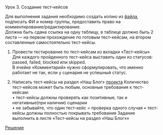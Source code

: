 Урок 3. Создание тест-кейсов

Для выполнения задания необходимо создать копию из [файла](https://docs.google.com/spreadsheets/d/1NMLpH6BVXxUblY8FTxU89TKvIbi9kjat/edit?usp=sharing&ouid=102258066086293495115&rtpof=true&sd=true), подписать ФИ и номер группы, предоставить право на комментирование/редактирование.  
Должна быть сдана ссылка на одну таблицу, в таблице должно быть 2 листа — на первом прохождение по готовым тест-кейсам, на втором составленные самостоятельно тест-кейсы.

1. Провести тестирование по тест-кейсам из вкладки «Тест-кейсы»
Для каждого пройденного тест-кейса выставить один из статусов: passed, failed, blocked или skipped.  
В ячейке «Комментарий» нужно сформулировать, что именно работает не так, если у сценария не успешный статус.

2. Написать тест-кейсы на раздел «Наш Блог» [проекта](https://test-stand.gb.ru/seminar_stands/foodbuzz/index.html?_ga=2.19498033.800468709.1711702591-14712547.1703005726)
Количество тест-кейсов может быть любым, основные требования к тест-кейсам:  
• тест-кейсы должны проверять как позитивные, так и негативные(при наличии) сценарии  
• не забывайте, что один тест-кейс = проверка одного случая 
• тест-кейсы должны полностью покрывать требования
Задание выполнить в листе «Тест-кейсы на раздел «Наш Блог»»

[Решение](https://docs.google.com/spreadsheets/d/1a47SgKFEc7rrPGTTOlywbnW_VVPPugfy/edit?usp=sharing&ouid=102258066086293495115&rtpof=true&sd=true)